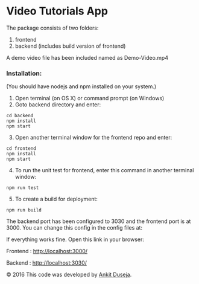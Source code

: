 # Video Tutorials App

The package consists of two folders:
1. frontend
2. backend (includes build version of frontend)

A demo video file has been included named as Demo-Video.mp4

### Installation:
(You should have nodejs and npm installed on your system.)
1) Open terminal (on OS X) or command prompt (on Windows)
2) Goto backend directory and enter:
```
cd backend
npm install
npm start
```

3) Open another terminal window for the frontend repo and enter:
```
cd frontend
npm install
npm start
```
4) To run the unit test for frontend, enter this command in another terminal window:
```
npm run test
```

5) To create a build for deployment:
```
npm run build
```

The backend port has been configured to 3030 and the frontend port is at 3000. You can change this config in the config files at:


If everything works fine. Open this link in your browser:

Frontend : [http://localhost:3000/](http://localhost:3000/)

Backend  : [http://localhost:3030/](http://localhost:3030/)

&copy; 2016 This code was developed by [Ankit Duseja](https://www.ankitduseja.com/).
